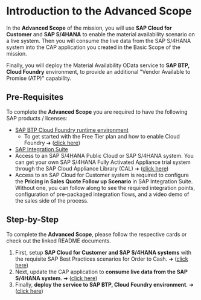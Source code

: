 # Introduction to the Advanced Scope 
In the **Advanced Scope** of the mission, you will use **SAP Cloud for Customer** and **SAP S/4HANA** to enable the material availability scenario on a live system. Then you will consume the live data from the SAP S/4HANA system into the CAP application you created in the Basic Scope of the mission.

Finally, you will deploy the Material Availability OData service to **SAP BTP, Cloud Foundry** environment, to provide an additional "Vendor Available to Promise (ATP)" capability.

## Pre-Requisites
To complete the **Advanced Scope** you are required to have the following SAP products / licenses:
- [SAP BTP Cloud Foundry runtime environment](https://discovery-center.cloud.sap/serviceCatalog/cloud-foundry-runtime?tab=roadmap&region=all)
    - To get started with the Free Tier plan and how to enable Cloud Foundry ➜ ([click here](https://discovery-center.cloud.sap/missiondetail/3005/3010))
- [SAP Integration Suite](https://discovery-center.cloud.sap/serviceCatalog/integration-suite?region=all)
- Access to an SAP S/4HANA Public Cloud or SAP S/4HANA system. You can get your own SAP S/4HANA Fully Activated Appliance trial system through the SAP Cloud Appliance Library (CAL) ➜ ([click here](https://www.sap.com/documents/2019/04/4276422b-487d-0010-87a3-c30de2ffd8ff.html))
- Access to an SAP Cloud for Customer system is required to configure the **Pricing in Sales Quote Follow up Scenario** in SAP Integration Suite. Without one, you can follow along to see the required integration points, configuration of pre-packaged integration flows, and a video demo of the sales side of the process.

## Step-by-Step
To complete the **Advanced Scope**, please follow the respective cards or check out the linked README documents. 

1. First, setup **SAP Cloud for Customer and SAP S/4HANA systems** with the requisite SAP Best Practices scenarios for Order to Cash. ➜ ([click here](../1-setup-s4hana-system/REAMDE.md))
2. Next, update the CAP application to **consume live data from the SAP S/4HANA system**. ➜ ([click here](../2-consume-live-data/README.md))
3. Finally, **deploy the service to SAP BTP, Cloud Foundry environment**. ➜ ([click here](../3-deploy/README.md))